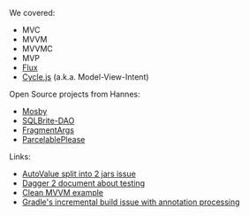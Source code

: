 We covered:

 - MVC
 - MVVM
 - MVVMC
 - MVP
 - [Flux](https://facebook.github.io/flux/docs/overview.html)
 - [Cycle.js](http://cycle.js.org/) (a.k.a. Model-View-Intent)

Open Source projects from Hannes:

* [Mosby](https://github.com/sockeqwe/mosby)
* [SQLBrite-DAO](https://github.com/sockeqwe/sqlbrite-dao)
* [FragmentArgs](https://github.com/sockeqwe/fragmentargs)
* [ParcelablePlease](https://github.com/sockeqwe/ParcelablePlease)

Links:

* [AutoValue split into 2 jars issue](https://github.com/google/auto/issues/268)
* [Dagger 2 document about testing](https://google.github.io/dagger/testing.html)
* [Clean MVVM example](https://github.com/rheinfabrik/android-mvvm-example)
* [Gradle's incremental build issue with annotation processing](https://github.com/google/dagger/issues/298)
